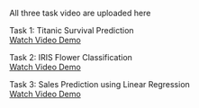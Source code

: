 All three task video are uploaded here

Task 1: Titanic Survival Prediction  
[Watch Video Demo](https://drive.google.com/file/d/1Q9e3u5New6tr8J3zcCmFx9UoMHNxO3Dj/view?usp=drive_link)

Task 2: IRIS Flower Classification  
[Watch Video Demo](https://drive.google.com/file/d/1V_YDj00Y9FPVlSyqYWjRe3TpGZlFhhJw/view?usp=drive_link)

Task 3: Sales Prediction using Linear Regression  
[Watch Video Demo](https://drive.google.com/file/d/1x2rgvvVDDCvUOwDkd9S2Y608ADumuqfb/view?usp=drive_link)

